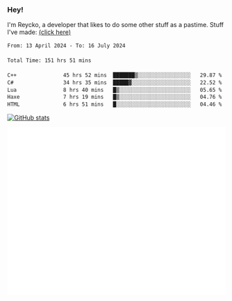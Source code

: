 ### Hey!
I'm Reycko, a developer that likes to do some other stuff as a pastime.
Stuff I've made: [(click here)](https://pastebin.com/raw/QiNpEYja)

<!--START_SECTION:wakasection-->

```txt
From: 13 April 2024 - To: 16 July 2024

Total Time: 151 hrs 51 mins

C++               45 hrs 52 mins  ███████▒░░░░░░░░░░░░░░░░░   29.87 %
C#                34 hrs 35 mins  █████▓░░░░░░░░░░░░░░░░░░░   22.52 %
Lua               8 hrs 40 mins   █▒░░░░░░░░░░░░░░░░░░░░░░░   05.65 %
Haxe              7 hrs 19 mins   █▒░░░░░░░░░░░░░░░░░░░░░░░   04.76 %
HTML              6 hrs 51 mins   █░░░░░░░░░░░░░░░░░░░░░░░░   04.46 %
```

<!--END_SECTION:wakasection-->

[![GitHub stats](https://github-readme-stats.vercel.app/api?username=Reycko&show_icons=true&theme=dark&hide_title=true&count_private=true)](https://github.com/anuraghazra/github-readme-stats)

![Metrics](/github-metrics.svg)
